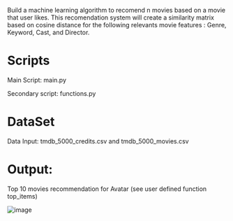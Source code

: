 Build a machine learning algorithm to recomend n movies based on a movie that user likes. This recomendation system will create a similarity matrix based on cosine distance for the following relevants movie features : Genre, Keyword, Cast, and Director.

# Scripts

Main Script:
main.py

Secondary script:
functions.py

# DataSet
Data Input:
tmdb_5000_credits.csv and tmdb_5000_movies.csv

# Output:
Top 10 movies recommendation for Avatar (see user defined function top_items)

![image](https://user-images.githubusercontent.com/54075153/164089397-6449b438-2992-479a-af4c-92b327e9868c.png)
